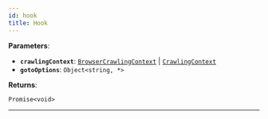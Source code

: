 ```yaml
---
id: hook
title: Hook
---
```


<a name="hook"></a>

**Parameters**:

- **`crawlingContext`**: [`BrowserCrawlingContext`](../typedefs/browser-crawling-context) | [`CrawlingContext`](../typedefs/crawling-context)
- **`gotoOptions`**: `Object<string, *>`

**Returns**:

`Promise<void>`

---
